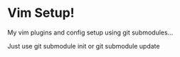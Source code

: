 # Vim Setup!

My vim plugins and config setup using git submodules...

Just use git submodule init or git submodule update
